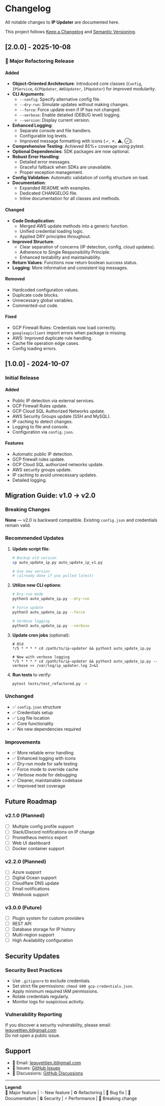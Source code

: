 # Changelog

All notable changes to **IP Updater** are documented here.

This project follows [Keep a Changelog](https://keepachangelog.com/en/1.0.0/) and [Semantic Versioning](https://semver.org/spec/v2.0.0.html).

## [2.0.0] - 2025-10-08

### 🎉 Major Refactoring Release

#### Added

- **Object-Oriented Architecture**: Introduced core classes (`Config`, `IPService`, `GCPUpdater`, `AWSUpdater`, `IPUpdater`) for improved modularity.
- **CLI Arguments**:
  - `--config`: Specify alternative config file.
  - `--dry-run`: Simulate updates without making changes.
  - `--force`: Force update even if IP has not changed.
  - `--verbose`: Enable detailed (DEBUG level) logging.
  - `--version`: Display current version.
- **Enhanced Logging**:
  - Separate console and file handlers.
  - Configurable log levels.
  - Improved message formatting with icons (✓, ✗, ⚠, ⊘).
- **Comprehensive Testing**: Achieved 85%+ coverage using pytest.
- **Optional Dependencies**: SDK packages are now optional.
- **Robust Error Handling**:
  - Detailed error messages.
  - Graceful fallback when SDKs are unavailable.
  - Proper exception management.
- **Config Validation**: Automatic validation of config structure on load.
- **Documentation**:
  - Expanded README with examples.
  - Dedicated CHANGELOG file.
  - Inline documentation for all classes and methods.

#### Changed

- **Code Deduplication**:
  - Merged AWS update methods into a generic function.
  - Unified credential loading logic.
  - Applied DRY principles throughout.
- **Improved Structure**:
  - Clear separation of concerns (IP detection, config, cloud updates).
  - Adherence to Single Responsibility Principle.
  - Enhanced testability and maintainability.
- **Return Values**: Functions now return boolean success status.
- **Logging**: More informative and consistent log messages.

#### Removed

- Hardcoded configuration values.
- Duplicate code blocks.
- Unnecessary global variables.
- Commented-out code.

#### Fixed

- GCP Firewall Rules: Credentials now load correctly.
- `googleapiclient` import errors when package is missing.
- AWS: Improved duplicate rule handling.
- Cache file operation edge cases.
- Config loading errors.

## [1.0.0] - 2024-10-07

### Initial Release

#### Added

- Public IP detection via external services.
- GCP Firewall Rules update.
- GCP Cloud SQL Authorized Networks update.
- AWS Security Groups update (SSH and MySQL).
- IP caching to detect changes.
- Logging to file and console.
- Configuration via `config.json`.

#### Features

- Automatic public IP detection.
- GCP firewall rules update.
- GCP Cloud SQL authorized networks update.
- AWS security groups update.
- IP caching to avoid unnecessary updates.
- Detailed logging.

## Migration Guide: v1.0 → v2.0

### Breaking Changes

**None** — v2.0 is backward compatible. Existing `config.json` and credentials remain valid.

### Recommended Updates

1. **Update script file**:

    ```bash
    # Backup old version
    cp auto_update_ip.py auto_update_ip_v1.py

    # Use new version
    # (already done if you pulled latest)
    ```

2. **Utilize new CLI options**:

    ```bash
    # Dry-run mode
    python3 auto_update_ip.py --dry-run

    # Force update
    python3 auto_update_ip.py --force

    # Verbose logging
    python3 auto_update_ip.py --verbose
    ```

3. **Update cron jobs** (optional):

    ```cron
    # Old
    */5 * * * * cd /path/to/ip-updater && python3 auto_update_ip.py

    # New with verbose logging
    */5 * * * * cd /path/to/ip-updater && python3 auto_update_ip.py --verbose >> /var/log/ip_updater.log 2>&1
    ```

4. **Run tests** to verify:

    ```bash
    pytest tests/test_refactored.py -v
    ```

### Unchanged

- ✅ `config.json` structure
- ✅ Credentials setup
- ✅ Log file location
- ✅ Core functionality
- ✅ No new dependencies required

### Improvements

- ✅ More reliable error handling
- ✅ Enhanced logging with icons
- ✅ Dry-run mode for safe testing
- ✅ Force mode to override cache
- ✅ Verbose mode for debugging
- ✅ Cleaner, maintainable codebase
- ✅ Improved test coverage

## Future Roadmap

### v2.1.0 (Planned)

- [ ] Multiple config profile support
- [ ] Slack/Discord notifications on IP change
- [ ] Prometheus metrics export
- [ ] Web UI dashboard
- [ ] Docker container support

### v2.2.0 (Planned)

- [ ] Azure support
- [ ] Digital Ocean support
- [ ] Cloudflare DNS update
- [ ] Email notifications
- [ ] Webhook support

### v3.0.0 (Future)

- [ ] Plugin system for custom providers
- [ ] REST API
- [ ] Database storage for IP history
- [ ] Multi-region support
- [ ] High Availability configuration

## Security Updates

### Security Best Practices

- Use `.gitignore` to exclude credentials.
- Set strict file permissions: `chmod 600 gcp-credentials.json`.
- Apply minimum required IAM permissions.
- Rotate credentials regularly.
- Monitor logs for suspicious activity.

### Vulnerability Reporting

If you discover a security vulnerability, please email: [lequyettien.it@gmail.com](mailto:lequyettien.it@gmail.com)  
Do not open a public issue.

## Support

- 📧 Email: [lequyettien.it@gmail.com](mailto:lequyettien.it@gmail.com)
- 🐛 Issues: [GitHub Issues](https://github.com/lequyettien/ip-updater/issues)
- 💬 Discussions: [GitHub Discussions](https://github.com/lequyettien/ip-updater/discussions)

---

**Legend:**  
🎉 Major feature | ✨ New feature | ♻️ Refactoring | 🐛 Bug fix | 📝 Documentation | 🔒 Security | ⚡ Performance | 🚨 Breaking change

